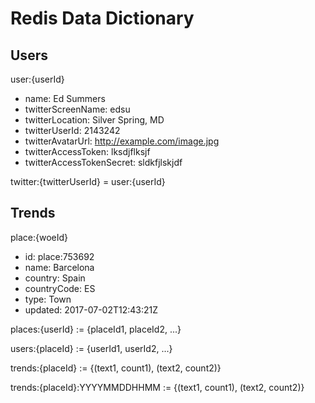 # Redis Data Dictionary

## Users

user:{userId}

  - name: Ed Summers
  - twitterScreenName: edsu
  - twitterLocation: Silver Spring, MD
  - twitterUserId: 2143242
  - twitterAvatarUrl: http://example.com/image.jpg
  - twitterAccessToken: lksdjflksjf
  - twitterAccessTokenSecret: sldkfjlskjdf

twitter:{twitterUserId} = user:{userId}

## Trends

place:{woeId}

- id: place:753692
- name: Barcelona
- country: Spain
- countryCode: ES
- type: Town
- updated: 2017-07-02T12:43:21Z

places:{userId} := {placeId1, placeId2, ...}

users:{placeId} := {userId1, userId2, ...}

trends:{placeId} := {(text1, count1), (text2, count2)}

trends:{placeId}:YYYYMMDDHHMM := {(text1, count1), (text2, count2)}
